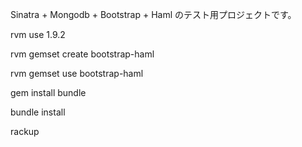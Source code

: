 Sinatra + Mongodb + Bootstrap + Haml のテスト用プロジェクトです。

rvm use 1.9.2

rvm gemset create bootstrap-haml

rvm gemset use bootstrap-haml

gem install bundle

bundle install

rackup

